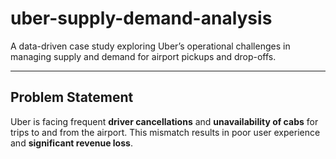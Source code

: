 # uber-supply-demand-analysis

A data-driven case study exploring Uber’s operational challenges in managing supply and demand for airport pickups and drop-offs.

---

##  Problem Statement
Uber is facing frequent **driver cancellations** and **unavailability of cabs** for trips to and from the airport. This mismatch results in poor user experience and **significant revenue loss**.
